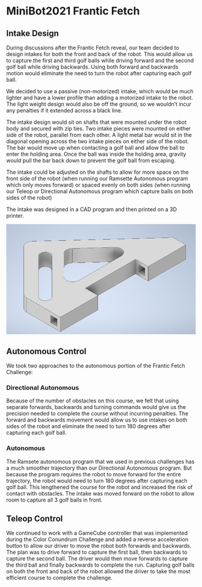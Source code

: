 # MiniBot2021 Frantic Fetch

## Intake Design

During discussions after the Frantic Fetch reveal, our team decided to design intakes for both the front and back of the robot.  This would allow us to capture the first and third golf balls while driving forward and the second golf ball while driving backwards.  Using both forward and backwards motion would eliminate the need to turn the robot after capturing each golf ball.

We decided to use a passive (non-motorized) intake, which would be much lighter and have a lower profile than adding a motorized intake to the robot.  The light weight design would also be off the ground, so we wouldn’t incur any penalties if it extended across a black line.

The intake design would sit on shafts that were mounted under the robot body and secured with zip ties.  Two intake pieces were mounted on either side of the robot, parallel from each other.  A light metal bar would sit in the diagonal opening across the two intake pieces on either side of the robot.  The bar would move up when contacting a golf ball and allow the ball to enter the holding area.  Once the ball was inside the holding area, gravity would pull the bar back down to prevent the golf ball from escaping.

The intake could be adjusted on the shafts to allow for more space on the front side of the robot (when running our Ramsette Autonomous program which only moves forward) or spaced evenly on both sides (when running our Teleop or Directional Autonomous program which capture balls on both sides of the robot)

The intake was designed in a CAD program and then printed on a 3D printer.

![Intake](fetch_intake.png)

## Autonomous Control

We took two approaches to the autonomous portion of the Frantic Fetch Challenge:

### Directional Autonomous

Because of the number of obstacles on this course, we felt that using separate forwards, backwards and turning commands would give us the precision needed to complete the course without incurring penalties.  The forward and backwards movement would allow us to use intakes on both sides of the robot and eliminate the need to turn 180 degrees after capturing each golf ball.

### Autonomous

The Ramsete autonomous program that we used in previous challenges has a much smoother trajectory than our Directional Autonomous program.  But because the program requires the robot to move forward for the entire trajectory, the robot would need to turn 180 degrees after capturing each golf ball.  This lengthened the course for the robot and increased the risk of contact with obstacles.  The intake was moved forward on the robot to allow room to capture all 3 golf balls in front.

## Teleop Control

We continued to work with a GameCube controller that was implemented during the Color Conundrum Challenge and added a reverse acceleration button to allow our driver to move the robot both forwards and backwards.  The plan was to drive forward to capture the first ball, then backwards to capture the second ball.  The driver would then move forwards to capture the third ball and finally backwards to complete the run.  Capturing golf balls on both the front and back of the robot allowed the driver to take the most efficient course to complete the challenge.
